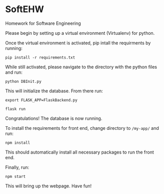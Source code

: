 # SoftEHW
Homework for Software Engineering

Please begin by setting up a virtual environment (Virtualenv) for python.  

Once the virtual environment is activated, pip intall the requirments by running:

`pip install -r requirements.txt`

While still activated, please navigate to the directory with the python files and run:

`python DBInit.py`

This will initialize the database. From there run:

`export FLASK_APP=FlaskBackend.py`

`flask run `

Congratulations! The database is now running.

To install the requirements for front end, change directory to `/my-app/` and run:

`npm install`

This should automatically install all necessary packages to run the front end.

Finally, run:

`npm start`

This will bring up the webpage. Have fun!